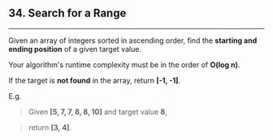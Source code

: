 ## 34. Search for a Range

---

Given an array of integers sorted in ascending order, find the **starting and ending position** of a given target value.

Your algorithm's runtime complexity must be in the order of **O(log n)**.

If the target is **not found** in the array, return **[-1, -1]**.


E.g.
> Given **[5, 7, 7, 8, 8, 10]** and target value **8**,

> return **[3, 4]**.

